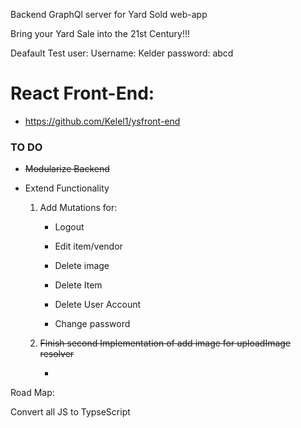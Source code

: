 Backend GraphQl server for Yard Sold web-app

Bring your Yard Sale into the 21st Century!!!

Deafault Test user:
Username: Kelder
password: abcd

# React Front-End:
 - https://github.com/Kelel1/ysfront-end

### TO DO


- ~~Modularize Backend~~



- Extend Functionality  

  1. Add Mutations for:
    
        - Logout

        - Edit item/vendor

        - Delete image

        - Delete Item

        - Delete User Account

        - Change password
     
  2. ~~Finish second Implementation of add image for uploadImage resolver~~
       
       - 
        




Road Map:

Convert all JS to TypseScript